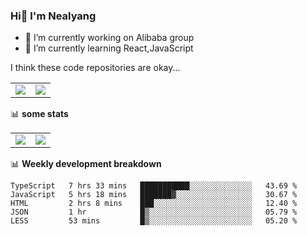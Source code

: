 ### Hi👋 I'm Nealyang

- 🔭 I’m currently working on Alibaba group
- 🌱 I’m currently learning React,JavaScript


I think these code repositories are okay...

<table>
  <tbody>
    <tr>
      <td>
        <a href="https://github.com/Nealyang/React-Express-Blog-Demo">
          <img align="center" src="https://github-readme-stats.vercel.app/api/pin/?username=Nealyang&repo=React-Express-Blog-Demo&theme=chartreuse-dark" />
        </a>
      </td>
       <td>
        <a href="https://github.com/Nealyang/PersonalBlog">
          <img align="center" src="https://github-readme-stats.vercel.app/api/pin/?username=Nealyang&repo=PersonalBlog&theme=chartreuse-dark" />
        </a>
      </td>
    </tr>
  </tbody>
</table>

📊 **some stats**


<table>
  <tbody>
    <tr>
      <td>
          <img align="center" src="https://github-readme-stats.vercel.app/api?username=Nealyang&theme=chartreuse-dark&show_icons=true" />
      </td>
       <td>
          <img align="center" src="https://github-readme-stats.vercel.app/api/top-langs/?username=Nealyang&theme=chartreuse-dark" />
      </td>
    </tr>
  </tbody>
</table>

📊 **Weekly development breakdown**

<!--START_SECTION:waka-->
```text
TypeScript   7 hrs 33 mins   ███████████░░░░░░░░░░░░░░   43.69 % 
JavaScript   5 hrs 18 mins   ███████▓░░░░░░░░░░░░░░░░░   30.67 % 
HTML         2 hrs 8 mins    ███░░░░░░░░░░░░░░░░░░░░░░   12.40 % 
JSON         1 hr            █▒░░░░░░░░░░░░░░░░░░░░░░░   05.79 % 
LESS         53 mins         █▒░░░░░░░░░░░░░░░░░░░░░░░   05.20 % 
```
<!--END_SECTION:waka-->
